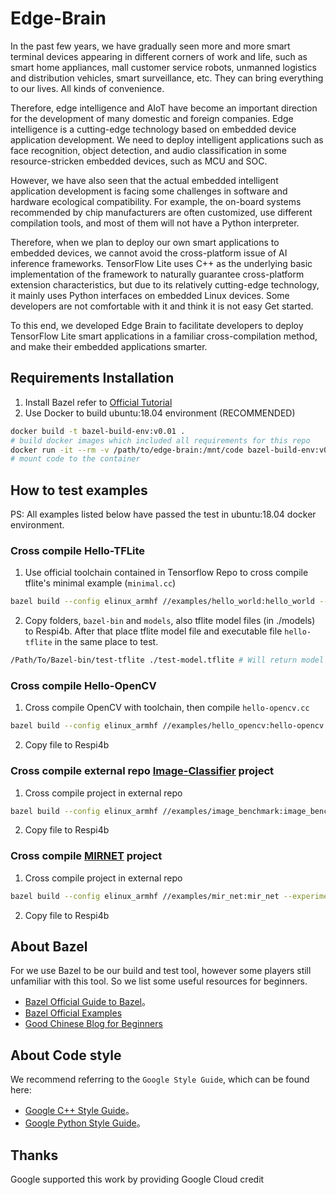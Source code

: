 # Edge-Brain

In the past few years, we have gradually seen more and more smart terminal devices appearing in different corners of work and life, such as smart home appliances, mall customer service robots, unmanned logistics and distribution vehicles, smart surveillance, etc. They can bring everything to our lives. All kinds of convenience. 

Therefore, edge intelligence and AIoT have become an important direction for the development of many domestic and foreign companies. Edge intelligence is a cutting-edge technology based on embedded device application development. We need to deploy intelligent applications such as face recognition, object detection, and audio classification in some resource-stricken embedded devices, such as MCU and SOC. 

However, we have also seen that the actual embedded intelligent application development is facing some challenges in software and hardware ecological compatibility. For example, the on-board systems recommended by chip manufacturers are often customized, use different compilation tools, and most of them will not have a Python interpreter. 

Therefore, when we plan to deploy our own smart applications to embedded devices, we cannot avoid the cross-platform issue of AI inference frameworks. TensorFlow Lite uses C++ as the underlying basic implementation of the framework to naturally guarantee cross-platform extension characteristics, but due to its relatively cutting-edge technology, it mainly uses Python interfaces on embedded Linux devices. Some developers are not comfortable with it and think it is not easy Get started. 

To this end, we developed Edge Brain to facilitate developers to deploy TensorFlow Lite smart applications in a familiar cross-compilation method, and make their embedded applications smarter.

## Requirements Installation
1. Install Bazel refer to [Official Tutorial](https://docs.bazel.build/versions/master/install-ubuntu.html)
2. Use Docker to build ubuntu:18.04 environment (RECOMMENDED)
  ```bash
  docker build -t bazel-build-env:v0.01 .
  # build docker images which included all requirements for this repo
  docker run -it --rm -v /path/to/edge-brain:/mnt/code bazel-build-env:v0.01 bash
  # mount code to the container
  ```

## How to test examples
PS: All examples listed below have passed the test in ubuntu:18.04 docker environment. 

### Cross compile Hello-TFLite
1. Use official toolchain contained in Tensorflow Repo to cross compile tflite's minimal example (`minimal.cc`)
  ```bash
  bazel build --config elinux_armhf //examples/hello_world:hello_world --experimental_repo_remote_exec
  ```
2. Copy folders, `bazel-bin` and `models`, also tflite model files (in ./models) to Respi4b. After that place tflite model file and executable file `hello-tflite` in the same place to test.
  ```bash
  /Path/To/Bazel-bin/test-tflite ./test-model.tflite # Will return model architecture
  ```

### Cross compile Hello-OpenCV
1. Cross compile OpenCV with toolchain, then compile `hello-opencv.cc`
  ```bash
  bazel build --config elinux_armhf //examples/hello_opencv:hello-opencv --experimental_repo_remote_exec
  ```

2. Copy file to Respi4b

### Cross compile external repo [Image-Classifier](https://github.com/SunAriesCN/image-classifier) project

1. Cross compile project in external repo
  ```bash
  bazel build --config elinux_armhf //examples/image_benchmark:image_benchmark --experimental_repo_remote_exec
  ```

2. Copy file to Respi4b

### Cross compile [MIRNET](https://github.com/SunAriesCN/image-classifier) project

1. Cross compile project in external repo
  ```bash
  bazel build --config elinux_armhf //examples/mir_net:mir_net --experimental_repo_remote_exec # --verbose_failures
  ```

2. Copy file to Respi4b

## About Bazel
For we use Bazel to be our build and test tool, however some players still
unfamiliar with this tool. So we list some useful resources for beginners.

- [Bazel Official Guide to Bazel](https://docs.bazel.build/versions/master/guide.html)。
- [Bazel Official Examples](https://github.com/bazelbuild/examples)
- [Good Chinese Blog for Beginners](https://blog.csdn.net/elaine_bao/article/details/78668657)

## About Code style
We recommend referring to the `Google Style Guide`, which can be found here:
- [Google C++ Style Guide](https://google.github.io/styleguide/cppguide.html)。
- [Google Python Style Guide](https://google.github.io/styleguide/pyguide.html)。

## Thanks
Google supported this work by providing Google Cloud credit
